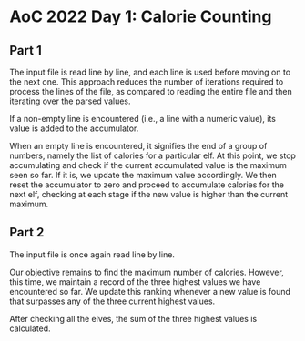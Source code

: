 # AoC 2022 Day 1: Calorie Counting

## Part 1

The input file is read line by line, and each line is used before moving on to the next one. This approach reduces the number of iterations required to process the lines of the file, as compared to reading the entire file and then iterating over the parsed values.

If a non-empty line is encountered (i.e., a line with a numeric value), its value is added to the accumulator.

When an empty line is encountered, it signifies the end of a group of numbers, namely the list of calories for a particular elf. At this point, we stop accumulating and check if the current accumulated value is the maximum seen so far. If it is, we update the maximum value accordingly. We then reset the accumulator to zero and proceed to accumulate calories for the next elf, checking at each stage if the new value is higher than the current maximum.

## Part 2

The input file is once again read line by line.

Our objective remains to find the maximum number of calories. However, this time, we maintain a record of the three highest values we have encountered so far. We update this ranking whenever a new value is found that surpasses any of the three current highest values.

After checking all the elves, the sum of the three highest values is calculated.
